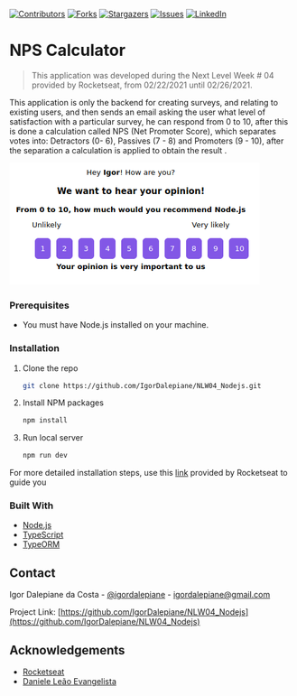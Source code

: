 <!--
*** Thanks for checking out the Best-README-Template. If you have a suggestion
*** that would make this better, please fork the repo and create a pull request
*** or simply open an issue with the tag "enhancement".
*** Thanks again! Now go create something AMAZING! :D
***
***
***
*** To avoid retyping too much info. Do a search and replace for the following:
*** fell-lucas, nlw-moveit, twitter_handle, lucasafell@gmail.com, Move it, Move it is an application written during the event Next Level Week #4 by Rocketseat. This was a write-along project, and it is purely educational.
-->

<!-- PROJECT SHIELDS -->
<!--
*** I'm using markdown "reference style" links for readability.
*** Reference links are enclosed in brackets [ ] instead of parentheses ( ).
*** See the bottom of this document for the declaration of the reference variables
*** for contributors-url, forks-url, etc. This is an optional, concise syntax you may use.
*** https://www.markdownguide.org/basic-syntax/#reference-style-links
-->
[![Contributors][contributors-shield]][contributors-url]
[![Forks][forks-shield]][forks-url]
[![Stargazers][stars-shield]][stars-url]
[![Issues][issues-shield]][issues-url]
[![LinkedIn][linkedin-shield]][linkedin-url]

# NPS Calculator
> This application was developed during the Next Level Week # 04 provided by Rocketseat, from 02/22/2021 until 02/26/2021. 

This application is only the backend for creating surveys, and relating to existing users, and then sends an email asking the user what level of satisfaction with a particular survey, he can respond from 0 to 10, after this is done a calculation called NPS (Net Promoter Score), which separates votes into: Detractors (0- 6), Passives (7 - 8) and Promoters (9 - 10), after the separation a calculation is applied to obtain the result .

![](readme/screenshot.png)

### Prerequisites

-   You must have Node.js installed on your machine.

### Installation

1. Clone the repo
    ```sh
    git clone https://github.com/IgorDalepiane/NLW04_Nodejs.git
    ```
2. Install NPM packages
    ```sh
    npm install
    ```
3. Run local server
    ```sh
    npm run dev
    ```

For more detailed installation steps, use this [link](https://www.notion.so/Configura-es-do-ambiente-Node-js-2d7216f5f1d641939dd48046d5c819f1) provided by Rocketseat to guide you

<!-- ABOUT THE PROJECT -->

### Built With

-   [Node.js](https://nodejs.org)
-   [TypeScript](https://www.typescriptlang.org/)
-   [TypeORM](https://typeorm.io)

## Contact

Igor Dalepiane da Costa - [@igordalepiane](https://www.linkedin.com/in/igordalepiane/) - igordalepiane@gmail.com

Project Link: [https://github.com/IgorDalepiane/NLW04_Nodejs](https://github.com/IgorDalepiane/NLW04_Nodejs)

<!-- ACKNOWLEDGEMENTS -->

## Acknowledgements

-   [Rocketseat](https://rocketseat.com.br)
-   [Daniele Leão Evangelista](https://www.linkedin.com/in/daniele-le%C3%A3o-evangelista-5540ab25/)

<!-- MARKDOWN LINKS & IMAGES -->
<!-- https://www.markdownguide.org/basic-syntax/#reference-style-links -->

[contributors-shield]: https://img.shields.io/github/contributors/IgorDalepiane/NLW04_Nodejs.svg?style=for-the-badge
[contributors-url]: https://github.com/IgorDalepiane/NLW04_Nodejs/graphs/contributors
[forks-shield]: https://img.shields.io/github/forks/IgorDalepiane/NLW04_Nodejs.svg?style=for-the-badge
[forks-url]: https://github.com/IgorDalepiane/NLW04_Nodejs/network/members
[stars-shield]: https://img.shields.io/github/stars/IgorDalepiane/NLW04_Nodejs.svg?style=for-the-badge
[stars-url]: https://github.com/IgorDalepiane/NLW04_Nodejs/stargazers
[issues-shield]: https://img.shields.io/github/issues/IgorDalepiane/NLW04_Nodejs.svg?style=for-the-badge
[issues-url]: https://github.com/IgorDalepiane/NLW04_Nodejs/issues
[linkedin-shield]: https://img.shields.io/badge/-LinkedIn-black.svg?style=for-the-badge&logo=linkedin&colorB=555
[linkedin-url]: https://www.linkedin.com/in/igordalepiane/
[product-screenshot]: readme/screenshot.png

